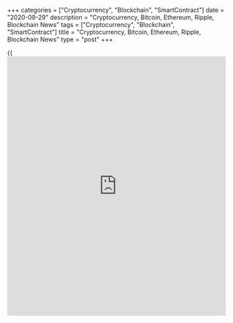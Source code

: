 +++
categories = ["Cryptocurrency", "Blockchain", "SmartContract"]
date = "2020-09-29"
description = "Cryptocurrency, Bitcoin, Ethereum, Ripple, Blockchain News"
tags = ["Cryptocurrency", "Blockchain", "SmartContract"]
title = "Cryptocurrency, Bitcoin, Ethereum, Ripple, Blockchain News"
type = "post"
+++

{{<iframe id="large-banner" src="https://www.bounty.group/#slide=28.0" width="100%" height="600" scrolling="no" style="border: 0px solid rgb(216, 221, 230); border-radius: 3px;">}}



[ ![logo][1] ][2]

![logo][3]

  * [▮ Home][4]
  * [ ▮ Business][5]
    * [ Latest Headlines][6]
    * [Top Stories][7]
    * [Breaking News][8]
    * [Earnings][9]
    * [Biotech][10]
    * [Investors][11]
    * [Stock Alerts][12]
    * [IPOs][13]
    * [M&A][14]
    * [Canadian][15]
    * [UK][16]
    * [Key Wallstreet Events][17]
    * [▮ Industry News][18]
      * [ Technology][19]
      * [ Software][20]
      * [ Banking][21]
      * [ Automotive][22]
      * [ Energy][23]
      * [More][24]
    * ▮ Corp. Calendars
      * [Dividends][25]
      * [Stock Splits][26]
      * [ Buybacks][27]
      * [ Conference Calls][28]
    * ▮ Earnings Calendars
      * [Earnings Calendar][29]
      * [ Pos Pre-announcements][30]
      * [ Profit Warnings][31]
      * [ Positive Surprise][32]
      * [ Negative Surprise][33]
      * [ Latest Earnings][34]
    * ▮ FDA Calendars
      * [Drug Approvals][35]
      * [ Device Approvals][36]
      * [ Clinical Trial Calendar][37]
    * ▮ Ratings Changes 
      * [Upgrades][38]
      * [Downgrades][39]
      * [ Cov Initiations][40]
      * [ Cov. Reiterated][41]
  * [ ▮ Economy][42]
    * [ US][43]
    * [ Europe][44]
    * [ Asia][45]
    * [ Global][46]
    * [ Economic Calendar][47]
    * [ Economic Scorecard][48]
    * [ Fed Members][49]
  * [ ▮Crypto ][50]
    * [ Cryptocurrency][51]
    * [ Blockchain][52]
  * [ ▮ Markets][53]
    * [ Morning Mkt Analysis][54]
    * [US Commentary][55]
    * [ European Commentary][56]
    * [ Asian Commentary][57]
    * [ Canadian Commentary][58]
    * [ Indian Commentary][59]
    * [Commodities][60]
    * [Bonds][61]
    * [Currencies][62]
  * [ ▮ Politics][63]
    * [ US][64]
    * [ World][65]
    * [White House][66]
    * [Elections][67]
    * [Congress][68]
    * [General News][69]
  * [ ▮ Forex][70]
    * [ FX Top Stories][71]
    * [ Currency Analysis][62]
    * [ Currency Alerts][72]
    * [ Economic Calendar][47]
    * [ Economic Scorecard][48]
  * [ ▮ Health NEW][73]
    * [ Coronavirus][74]
    * [ COVID-19 Calendar NEW][75]
    * [ Diet & Fitness][76]
    * [Cannabis][77]
    * [Kids Health][78]
    * [Men's Health][79]
    * [Women's Health][80]
    * [Cancer News][81]
    * [Drug Development][82]
    * [Mental Health][83]
  * [ ▮ Entertainment][84]
    * [ Top Stories][85]
    * [Slide Shows][86]
    * [ Game of Thrones][87]
    * ▮ Music [news](https://www.letsplayfx.com/blog/forex-news-website/)
      * [Pop][88]
      * [Rock][89]
      * [ Classic Rock][90]
      * [Rap/Hip-Hop][91]
      * [Country][92]
      * [ Alternative][93]
      * [Oldies][94]
      * [All Genre][95]
  * [▮ Content Licensing][96]
    * [Newswires & Feeds][97]
    * [Content Syndication][98]
    * [Digital Signage Services][99]
    * [Radio News Services][100]
  * [ ▮ Premium][101]
    * [Intelligent Investor][102]
    * [Emerging Biostocks][103]
    * [Under The Radar][104]
    * [Short-Term Investor][105]
    * [Login][106]
  * ▮ More
    * [Free Content][107]
    * [RSS Feeds][108]
    * [Press Releases][109]
    * [Search][110]
    * [Contact Us][111]

[][2]

  * [Home][4]
  * [ Business][5]
    * [ Latest Headlines][6]
    * [Top Stories][7]
    * [Breaking News][8]
    * [Earnings][9]
    * [Biotech][10]
    * [Investors][11]
    * [Stock Alerts][12]
    * [IPOs][13]
    * [M&A][14]
    * [Canadian][15]
    * [UK][16]
    * [Key Wallstreet Events][17]
    * [Industry News][18]
      * [ Technology][19]
      * [ Software][20]
      * [ Banking][21]
      * [ Automotive][22]
      * [ Energy][23]
      * [More][24]
    * Corp. Calendars
      * [Dividends][25]
      * [Stock Splits][26]
      * [ Buybacks][27]
      * [ Conference Calls][28]
    * Earnings Calendars
      * [Earnings Calendar][29]
      * [ Pos Pre-announcements][30]
      * [ Profit Warnings][31]
      * [ Positive Surprise][32]
      * [ Negative Surprise][33]
      * [ Latest Earnings][34]
    * FDA Calendars
      * [Drug Approvals][35]
      * [ Device Approvals][36]
      * [ Clinical Trial Calendar][37]
    * Ratings Changes 
      * [Upgrades][38]
      * [Downgrades][39]
      * [ Cov Initiations][40]
      * [ Cov. Reiterated][41]
  * [ Economy][42]
    * [ US][43]
    * [ Europe][44]
    * [ Asia][45]
    * [ Global][46]
    * [ Economic Calendar][47]
    * [ Economic Scorecard][48]
    * [ Fed Members][49]
  * [ Crypto ][50]
    * [ Cryptocurrency][51]
    * [ Blockchain][52]
  * [ Markets][53]
    * [ Morning Mkt Analysis][54]
    * [US Commentary][55]
    * [ European Commentary][56]
    * [ Asian Commentary][57]
    * [ Canadian Commentary][58]
    * [ Indian Commentary][59]
    * [Commodities][60]
    * [Bonds][61]
    * [Currencies][62]
  * [ Politics][63]
    * [ US][64]
    * [ World][65]
    * [White House][66]
    * [Elections][67]
    * [Congress][68]
    * [General News][69]
  * [ Forex][70]
    * [ FX Top Stories][71]
    * [ Currency Analysis][62]
    * [ Currency Alerts][72]
    * [ Economic Calendar][47]
    * [ Economic Scorecard][48]
  * [ Health NEW][73]
    * [ Coronavirus][74]
    * [ COVID-19 Calendar NEW][75]
    * [ Diet & Fitness][76]
    * [Cannabis][77]
    * [Kids Health][78]
    * [Men's Health][79]
    * [Women's Health][80]
    * [Cancer News][81]
    * [Drug Development][82]
    * [Mental Health][83]
  * [ Entertainment][84]
    * [ Top Stories][85]
    * [Slide Shows][86]
    * [ Game of Thrones][87]
    * Music [news](https://www.letsplayfx.com/blog/forex-news-website/)
      * [Pop][88]
      * [Rock][89]
      * [ Classic Rock][90]
      * [Rap/Hip-Hop][91]
      * [Country][92]
      * [ Alternative][93]
      * [Oldies][94]
      * [All Genre][95]
  * [Content Licensing][96]
    * [Newswires & Feeds][97]
    * [Content Syndication][98]
    * [Digital Signage Services][99]
    * [Radio News Services][100]
  * [ Premium][101]
    * [Intelligent Investor][102]
    * [Emerging Biostocks][103]
    * [Under The Radar][104]
    * [Short-Term Investor][105]
    * [Login][106]
  * More
    * [Free Content][107]
    * [RSS Feeds][108]
    * [Press Releases][109]
    * [Search][110]
    * [Contact Us][111]

# Cryptocurrency News

[![Share][112]][113]

[Tweet][114]

BitcoinLitecoinEthereum Ripple

Price (USD)

1h12h1d 1w1m3m 1y

![Chart_COINBASE_SPOT_BTC_USD_2_13.jpg][115]

*Time In UTC / GMT

[Cryptocurrency][116]

![hkma 092920][117]

## [Hong Kong Monetary Authority Selects Consensys For CBDC Project
][118]

  
  
The Hong Kong Monetary Authority has selected U.S.-based [blockchain](https://www.letsplayfx.com/blog/trade-forex-with-bitcoin/)
technology firm ConsenSys to conduct a study on the application of a
central bank digital currency for cross-border payments. ConsenSys has
been awarded a contract by the HKMA to develop technology for a central
bank digital currency proof-of-concept.

##  [CSBS Sets One Company, One Exam For Nationwide Money Transmitter
License ][119]

##  [Phil Anderson Again Accepting Campaign Donations In
Cryptocurrencies ][120]

##  [OCC Says Federally Chartered Banks May Engage In Certain Stablecoin
Activities ][121]

##  [Wirex To Launch Multi-currency Wirex Mastercard Card ][122]

##  [Jack Dorsey's Square-led Consortium Launches Cryptocurrency Patent
Alliance ][123]

##  [DoJ Charges Russian National With Wire Fraud Conspiracy ][124]

##  [Mastercard Launches Central Bank Digital Currencies Testing
Platform ][125]

##  [Crypto Lending Platform Cred Joins Visa's Fintech Fast Track
Program ][126]

##  [Coca-Cola Amatil Invests In Blockchain Payment Platform Centrapay
][127]

[Read More][116]  

[Blockchain][128]

![[blockchain](https://www.letsplayfx.com/blog/trade-forex-with-bitcoin/) patent 092320][129]

## [Blockchain Patents In The U.S. Skyrocket In 2020: Study ][130]

  
  
Blockchain patents are skyrocketing in the U.S., with more [blockchain](https://www.letsplayfx.com/blog/trade-forex-with-bitcoin/)-
related patents being published in the first half of 2020 than in the
whole of 2019, a year that had already seen more than three times the
[blockchain](https://www.letsplayfx.com/blog/trade-forex-with-bitcoin/) patents published in 2018, according to a new study published
by IP consulting company KISSPatent.

##  [Xage To Develop Blockchain-powered Data Protection System For U.S.
Space Force ][131]

##  [Groupe Renault Trials Blockchain-powered Certification Of Vehicle
Components ][132]

##  [US Legislators Introduce Bill To Study Blockchain For Consumer
Protection ][133]

##  [Dutch Ports Manager Portbase Joins Blockchain-Platform TradeLens
][134]

##  [Three Major Australian Banks To Use Blockchain For Bank Guarantees
][135]

[Read More][128]  

Cryptocurrency Tutorial

## [Bitcoin Is Back With A Bang][136]

![Slideshow1 Bitcoin 062016 sm][137] Bitcoin, once dismissed as
something reserved for geeks and the cryptography enthusiasts, is back
in the limelight, as the price of the cryptocurrency appreciated in
recent weeks.

Price Updates

BTC/USD| 10752.54  
---|---  
LTC/USD| 45.41  
ETH/USD| 357.47  
XRP/USD| 0.2409  
  
Updated at 9/29/2020 8:01:31 PM UTC

Follow RTT

[![Facebook][138]][139]

[![Twitter][140]][141]

[![Instagram][142]][143]

[![RSS][144]][108]

  * Editor's Pick 
  * Most Read 
  * Most Emailed

###  [ Elon Musk Mulls IPO For SpaceX's Starlink 'several Years In
Future' ][145]

###  [ Tuesday Is National Coffee Day ][146]

###  [ GM To Repay $28 Mln Tax Credits To Ohio After Closing Lordstown
Plant ][147]

###  [ DICK'S Sporting To Eliminate All Single-use Plastic Bags By 2025
- Quick Facts ][148]

###  [ United Airlines Pilots Accept Deal To Avoid Furloughs ][149]

###  [ Microsoft Outlook, Office 365, Teams, And More Hit With Massive
Outage ][150]

###  [ Pizza Hut's Large Original Pan Pizza Now Available For $10.99
][151]

###  [ FDA Approves GlaxoSmithKline's Nucala To Treat Rare Blood
Disorders ][152]

###  [ Uber Wins Legal Battle Again To Continue Operating In London
][153]

###  [ SINA Agrees To Going Private Deal With New Wave At $43.30/share
Cash - Quick Facts ][154]

###  [ Amazon Prime Day On Oct. 13, 14; Early Prime Day Deals Now ][155]

###  [ Vitamin Shoppe Recalls Vthrive Bioactive Multivitamins ][156]

###  [ Week Ahead In Pharma: Clinical Trial Readouts, FDA Decision
(ETON, SELB, CRBP…) ][157]

###  [ Pre-market Movers In Healthcare Sector: BIOL, OTIC, ANPC, CEMI,
LPCN, NAOV... ][158]

###  [ Pre-market Movers In Healthcare Sector: NVAX, JAGX, AYTU, ZLAB…
][159]

###  [ JNJ Begins Phase 3 COVID-19 Vaccine Trial, Another Headstone In
Alzheimer's Graveyard, PFE On Watch ][160]

###  [ California To Phase Out Gasoline-powered Cars ][161]

###  [ Stock Alert: Altimmune Ascends 10% ][162]

###  [ Trader Joe's Southwest Style Sweet Potato Saute Bowl Recalled
][163]

###  [ Stock Alert: Kaleido Biosciences Jumps 56% ][164]

###  [ United Airlines Launches Interactive Map Feature For Flight
Searching ][165]

###  [ Alexion's Ultomiris Receives Approval In Japan For Atypical
Hemolytic Uremic Syndrome ][166]

###  [ PMV Pharma Prices IPO At $18/Shr, At High End Of Range ][167]

###  [ SINA Agrees To Going Private Deal With New Wave At $43.30/share
Cash - Quick Facts ][154]

###  [ Stock Alert: Novavax Up 6% As Phase 3 Trial Of COVID-19 Vaccine
Initiated ][168]

###  [ Hormel Black Label Breakfast Food Truck To Give Away Free-sample
- Quick Facts ][169]

###  [ Amazon Allows Early Access To Cloud Gaming Service Luna ][170]

###  [ Shaftesbury Issues Trading Update - Quick Facts ][171]

###  [ Prelude Therapeutics Prices IPO Of 8.325 Mln Shares At $19/Shr,
The High End Of Expected Range ][172]

###  [ Scholastic Q1 Loss Narrows ][173]

###  [ Stock Alert: Polar Power Hits New 52-week High ][174]

###  [ Curtiss-Wright To Acquire Pacific Star Communications For $400
Mln - Quick Facts ][175]

###  [ Rite Aid Corp. Q2 Profit Tops Estimates; Issues FY21 Outlook -
Quick Facts ][176]

###  [ Accenture plc Q4 adjusted earnings Miss Estimates][177]

###  [ Pre-market Movers In Healthcare Sector: BIOL, OTIC, ANPC, CEMI,
LPCN, NAOV... ][158]

###  [ Qantas To Sell Fully Stocked Bar Carts From Recently Retired 747
Aircraft ][178]

Copyright (C) 2020 RTTNews. All rights reserved. By using this site, you
agree to the  [Terms of Service][179]. [About Us][180]   |   [Contact
Us][181]   |   [Privacy][182]   |   [Sitemap][183]

   1. cdn.rtt[news](https://www.letsplayfx.com/blog/forex-news-website/).com/images/v2/rtt[news](https://www.letsplayfx.com/blog/forex-news-website/)-logo.gif
   2. www.rtt[news](https://www.letsplayfx.com/blog/forex-news-website/).com
   3. cdn.rtt[news](https://www.letsplayfx.com/blog/forex-news-website/).com/images/v3/Search-button.png
   4. www.rtt[news](https://www.letsplayfx.com/blog/forex-news-website/).com/Default.aspx
   5. www.rtt[news](https://www.letsplayfx.com/blog/forex-news-website/).com/Content/Business.aspx
   6. www.rtt[news](https://www.letsplayfx.com/blog/forex-news-website/).com/Content/RTTHeadlines.aspx
   7. www.rtt[news](https://www.letsplayfx.com/blog/forex-news-website/).com/list/top-story.aspx
   8. www.rtt[news](https://www.letsplayfx.com/blog/forex-news-website/).com/list/breaking-[news](https://www.letsplayfx.com/blog/forex-news-website/).aspx
   9. www.rtt[news](https://www.letsplayfx.com/blog/forex-news-website/).com/list/earnings.aspx
   10. www.rtt[news](https://www.letsplayfx.com/blog/forex-news-website/).com/Content/Biotechnology.aspx
   11. www.rtt[news](https://www.letsplayfx.com/blog/forex-news-website/).com/Content/Investors.aspx
   12. www.rtt[news](https://www.letsplayfx.com/blog/forex-news-website/).com/list/stock-alerts.aspx?utm_source=rtt[news](https://www.letsplayfx.com/blog/forex-news-website/)&utm_campaign=stockalertmenu
   13. www.rtt[news](https://www.letsplayfx.com/blog/forex-news-website/).com/list/ipos.aspx
   14. www.rtt[news](https://www.letsplayfx.com/blog/forex-news-website/).com/list/mergers.aspx
   15. www.rtt[news](https://www.letsplayfx.com/blog/forex-news-website/).com/list/canadian-[news](https://www.letsplayfx.com/blog/forex-news-website/).aspx
   16. www.rtt[news](https://www.letsplayfx.com/blog/forex-news-website/).com/list/uk-top-story.aspx
   17. www.rtt[news](https://www.letsplayfx.com/blog/forex-news-website/).com/list/ws-events.aspx
   18. www.rtt[news](https://www.letsplayfx.com/blog/forex-news-website/).com/Content/Industries.aspx
   19. www.rtt[news](https://www.letsplayfx.com/blog/forex-news-website/).com/content/industry[news](https://www.letsplayfx.com/blog/forex-news-website/).aspx?industry=technology
   20. www.rtt[news](https://www.letsplayfx.com/blog/forex-news-website/).com/content/industry[news](https://www.letsplayfx.com/blog/forex-news-website/).aspx?industry=Software
   21. www.rtt[news](https://www.letsplayfx.com/blog/forex-news-website/).com/content/industry[news](https://www.letsplayfx.com/blog/forex-news-website/).aspx?industry=Banking
   22. www.rtt[news](https://www.letsplayfx.com/blog/forex-news-website/).com/content/industry[news](https://www.letsplayfx.com/blog/forex-news-website/).aspx?industry=Automotive
   23. www.rtt[news](https://www.letsplayfx.com/blog/forex-news-website/).com/content/industry[news](https://www.letsplayfx.com/blog/forex-news-website/).aspx?industry=Energy
   24. www.rtt[news](https://www.letsplayfx.com/blog/forex-news-website/).com/content/industries.aspx
   25. www.rtt[news](https://www.letsplayfx.com/blog/forex-news-website/).com/Calendar/Dividend.aspx
   26. www.rtt[news](https://www.letsplayfx.com/blog/forex-news-website/).com/CorpInfo/StockSplits.aspx
   27. www.rtt[news](https://www.letsplayfx.com/blog/forex-news-website/).com/CorpInfo/StockBuybacks.aspx
   28. www.rtt[news](https://www.letsplayfx.com/blog/forex-news-website/).com/CorpInfo/ConferenceCalls.aspx
   29. www.rtt[news](https://www.letsplayfx.com/blog/forex-news-website/).com/Calendar/Earnings.aspx
   30. www.rtt[news](https://www.letsplayfx.com/blog/forex-news-website/).com/Calendar/PositiveEarningsAnnouncement.aspx
   31. www.rtt[news](https://www.letsplayfx.com/blog/forex-news-website/).com/Calendar/ProfitWarnings.aspx
   32. www.rtt[news](https://www.letsplayfx.com/blog/forex-news-website/).com/Earnings/PositiveSurprises.aspx
   33. www.rtt[news](https://www.letsplayfx.com/blog/forex-news-website/).com/Earnings/NegativeSurprises.aspx
   34. www.rtt[news](https://www.letsplayfx.com/blog/forex-news-website/).com/Earnings/LatestEarnings.aspx
   35. www.rtt[news](https://www.letsplayfx.com/blog/forex-news-website/).com/CorpInfo/FDACalendar.aspx
   36. www.rtt[news](https://www.letsplayfx.com/blog/forex-news-website/).com/CorpInfo/FDADeviceApprovals.aspx
   37. www.rtt[news](https://www.letsplayfx.com/blog/forex-news-website/).com/CorpInfo/ClinicalTrialCalendar.aspx
   38. www.rtt[news](https://www.letsplayfx.com/blog/forex-news-website/).com/CorpInfo/Upgrades.aspx
   39. www.rtt[news](https://www.letsplayfx.com/blog/forex-news-website/).com/CorpInfo/Downgrades.aspx
   40. www.rtt[news](https://www.letsplayfx.com/blog/forex-news-website/).com/CorpInfo/CoverageInitiate.aspx
   41. www.rtt[news](https://www.letsplayfx.com/blog/forex-news-website/).com/CorpInfo/CoverageReiterate.aspx
   42. www.rtt[news](https://www.letsplayfx.com/blog/forex-news-website/).com/Content/EconomicNews.aspx
   43. www.rtt[news](https://www.letsplayfx.com/blog/forex-news-website/).com/list/us-economic-[news](https://www.letsplayfx.com/blog/forex-news-website/).aspx
   44. www.rtt[news](https://www.letsplayfx.com/blog/forex-news-website/).com/list/european-economic-[news](https://www.letsplayfx.com/blog/forex-news-website/).aspx
   45. www.rtt[news](https://www.letsplayfx.com/blog/forex-news-website/).com/list/asian-economic-[news](https://www.letsplayfx.com/blog/forex-news-website/).aspx
   46. www.rtt[news](https://www.letsplayfx.com/blog/forex-news-website/).com/list/global-economic-[news](https://www.letsplayfx.com/blog/forex-news-website/).aspx
   47. www.rtt[news](https://www.letsplayfx.com/blog/forex-news-website/).com/CorpInfo/EconomicCalendar.aspx
   48. www.rtt[news](https://www.letsplayfx.com/blog/forex-news-website/).com/economic-scorecard/world-rank/GDP/highest-performance.aspx
   49. www.rtt[news](https://www.letsplayfx.com/blog/forex-news-website/).com/CorpInfo/FedMembers.aspx
   50. www.rtt[news](https://www.letsplayfx.com/blog/forex-news-website/).com/Content/Cryptocurrency.aspx?utm_source=rtt[news](https://www.letsplayfx.com/blog/forex-news-website/)&utm_campaign=crypmenu
   51. www.rtt[news](https://www.letsplayfx.com/blog/forex-news-website/).com/list/cryptocurrency.aspx?utm_source=rtt[news](https://www.letsplayfx.com/blog/forex-news-website/)&utm_campaign=crypmenu
   52. www.rtt[news](https://www.letsplayfx.com/blog/forex-news-website/).com/list/[blockchain](https://www.letsplayfx.com/blog/trade-forex-with-bitcoin/).aspx?utm_source=rtt[news](https://www.letsplayfx.com/blog/forex-news-website/)&utm_campaign=crypmenu
   53. www.rtt[news](https://www.letsplayfx.com/blog/forex-news-website/).com/Content/Markets.aspx
   54. www.rtt[news](https://www.letsplayfx.com/blog/forex-news-website/).com/Content/MarketAnalysis.aspx
   55. www.rtt[news](https://www.letsplayfx.com/blog/forex-news-website/).com/list/us-commentary.aspx
   56. www.rtt[news](https://www.letsplayfx.com/blog/forex-news-website/).com/list/european-commentary.aspx
   57. www.rtt[news](https://www.letsplayfx.com/blog/forex-news-website/).com/list/asian-commentary.aspx
   58. www.rtt[news](https://www.letsplayfx.com/blog/forex-news-website/).com/list/canadian-commentary.aspx
   59. www.rtt[news](https://www.letsplayfx.com/blog/forex-news-website/).com/list/indian-commentary.aspx
   60. www.rtt[news](https://www.letsplayfx.com/blog/forex-news-website/).com/list/commodities.aspx
   61. www.rtt[news](https://www.letsplayfx.com/blog/forex-news-website/).com/list/us-treasury-markets.aspx
   62. www.rtt[news](https://www.letsplayfx.com/blog/forex-news-website/).com/list/forex-commentary.aspx
   63. www.rtt[news](https://www.letsplayfx.com/blog/forex-news-website/).com/Content/Political.aspx
   64. www.rtt[news](https://www.letsplayfx.com/blog/forex-news-website/).com/list/us-political-[news](https://www.letsplayfx.com/blog/forex-news-website/).aspx
   65. www.rtt[news](https://www.letsplayfx.com/blog/forex-news-website/).com/list/political-[news](https://www.letsplayfx.com/blog/forex-news-website/).aspx
   66. www.rtt[news](https://www.letsplayfx.com/blog/forex-news-website/).com/list/white-house.aspx
   67. www.rtt[news](https://www.letsplayfx.com/blog/forex-news-website/).com/list/us-election.aspx
   68. www.rtt[news](https://www.letsplayfx.com/blog/forex-news-website/).com/list/us-congress.aspx
   69. www.rtt[news](https://www.letsplayfx.com/blog/forex-news-website/).com/list/general-[news](https://www.letsplayfx.com/blog/forex-news-website/).aspx
   70. www.rtt[news](https://www.letsplayfx.com/blog/forex-news-website/).com/Content/Forex.aspx
   71. www.rtt[news](https://www.letsplayfx.com/blog/forex-news-website/).com/list/forex-top-story.aspx
   72. www.rtt[news](https://www.letsplayfx.com/blog/forex-news-website/).com/list/currency-markets.aspx
   73. www.rtt[news](https://www.letsplayfx.com/blog/forex-news-website/).com/Content/Health.aspx
   74. www.rtt[news](https://www.letsplayfx.com/blog/forex-news-website/).com/list/coronavirus.aspx
   75. www.rtt[news](https://www.letsplayfx.com/blog/forex-news-website/).com/corpinfo/covid-19-drugs-in-development.aspx
   76. www.rtt[news](https://www.letsplayfx.com/blog/forex-news-website/).com/list/diet-nutrition-fitness.aspx
   77. www.rtt[news](https://www.letsplayfx.com/blog/forex-news-website/).com/list/cannabis.aspx
   78. www.rtt[news](https://www.letsplayfx.com/blog/forex-news-website/).com/list/kids-health.aspx
   79. www.rtt[news](https://www.letsplayfx.com/blog/forex-news-website/).com/list/mens-health.aspx
   80. www.rtt[news](https://www.letsplayfx.com/blog/forex-news-website/).com/list/womens-health.aspx
   81. www.rtt[news](https://www.letsplayfx.com/blog/forex-news-website/).com/list/cancer.aspx
   82. www.rtt[news](https://www.letsplayfx.com/blog/forex-news-website/).com/list/drug-development.aspx
   83. www.rtt[news](https://www.letsplayfx.com/blog/forex-news-website/).com/list/mental-health.aspx
   84. www.rtt[news](https://www.letsplayfx.com/blog/forex-news-website/).com/Content/Entertainment.aspx
   85. www.rtt[news](https://www.letsplayfx.com/blog/forex-news-website/).com/list/entertainment-top-story.aspx
   86. www.rtt[news](https://www.letsplayfx.com/blog/forex-news-website/).com/Content/SlideShow.aspx
   87. www.rtt[news](https://www.letsplayfx.com/blog/forex-news-website/).com/Entertainment/GameOfThrones.aspx
   88. www.rtt[news](https://www.letsplayfx.com/blog/forex-news-website/).com/list/pop-music.aspx
   89. www.rtt[news](https://www.letsplayfx.com/blog/forex-news-website/).com/list/rock-music.aspx
   90. www.rtt[news](https://www.letsplayfx.com/blog/forex-news-website/).com/list/classic-rock-music.aspx
   91. www.rtt[news](https://www.letsplayfx.com/blog/forex-news-website/).com/list/rap-music.aspx
   92. www.rtt[news](https://www.letsplayfx.com/blog/forex-news-website/).com/list/country-music.aspx
   93. www.rtt[news](https://www.letsplayfx.com/blog/forex-news-website/).com/list/alternative-music.aspx
   94. www.rtt[news](https://www.letsplayfx.com/blog/forex-news-website/).com/list/oldies-music.aspx
   95. www.rtt[news](https://www.letsplayfx.com/blog/forex-news-website/).com/list/music.aspx
   96. www.rtt[news](https://www.letsplayfx.com/blog/forex-news-website/).com/ContentLicensing.aspx
   97. www.rtt[news](https://www.letsplayfx.com/blog/forex-news-website/).com/Newsfeeds.aspx
   98. www.rtt[news](https://www.letsplayfx.com/blog/forex-news-website/).com/ContentSyndication.aspx
   99. www.rtt[news](https://www.letsplayfx.com/blog/forex-news-website/).com/Digitalsignage.aspx
   100. www.rtt[news](https://www.letsplayfx.com/blog/forex-news-website/).com/RadioNewsServices.aspx
   101. www.rtt[news](https://www.letsplayfx.com/blog/forex-news-website/).com/Products/Services.aspx
   102. www.rtt[news](https://www.letsplayfx.com/blog/forex-news-website/).com/Products/RTTIntelligent[investor](https://www.fintechee.com/tutorial-for-forex-trading/investor-mode/).aspx
   103. www.rtt[news](https://www.letsplayfx.com/blog/forex-news-website/).com/Products/EBSService.aspx
   104. www.rtt[news](https://www.letsplayfx.com/blog/forex-news-website/).com/Products/UTRService.aspx
   105. www.rtt[news](https://www.letsplayfx.com/blog/forex-news-website/).com/Products/STIService.aspx
   106. www.rtt[news](https://www.letsplayfx.com/blog/forex-news-website/).com/Products/Login.aspx
   107. www.rtt[news](https://www.letsplayfx.com/blog/forex-news-website/).com/Widget/GetWidget.aspx
   108. www.rtt[news](https://www.letsplayfx.com/blog/forex-news-website/).com/rss/RSSArticleList.aspx
   109. www.rtt[news](https://www.letsplayfx.com/blog/forex-news-website/).com/press-releases/list.aspx
   110. www.rtt[news](https://www.letsplayfx.com/blog/forex-news-website/).com/articlesearch.aspx
   111. www.rtt[news](https://www.letsplayfx.com/blog/forex-news-website/).com/[contact](https://www.playgroundfx.com/contact/)us.aspx
   112. cdn.rtt[news](https://www.letsplayfx.com/blog/forex-news-website/).com/images/v2/share-2.jpg
   113. www.addthis.com/bookmark.php
   114. twitter.com/share
   115. media.rtt[news](https://www.letsplayfx.com/blog/forex-news-website/).com/charts/Chart_COINBASE_SPOT_BTC_USD_2_13.jpg
   116. www.rtt[news](https://www.letsplayfx.com/blog/forex-news-website/).com/list/cryptocurrency.aspx
   117. cdn.rtt[news](https://www.letsplayfx.com/blog/forex-news-website/).com/articleimages/ustopstories/2020/september/hkma-092920.jpg (hkma 092920)
   118. www.rtt[news](https://www.letsplayfx.com/blog/forex-news-website/).com/3132288/hong-kong-monetary-authority-selects-consensys-for-cbdc-project.aspx?type=cryp
   119. www.rtt[news](https://www.letsplayfx.com/blog/forex-news-website/).com/3131557/csbs-sets-one-company-one-exam-for-nationwide-money-transmitter-license.aspx?type=cryp
   120. www.rtt[news](https://www.letsplayfx.com/blog/forex-news-website/).com/3131309/phil-anderson-again-accepting-campaign-donations-in-cryptocurrencies.aspx?type=cryp
   121. www.rtt[news](https://www.letsplayfx.com/blog/forex-news-website/).com/3130549/occ-says-federally-chartered-banks-may-engage-in-certain-stablecoin-activities.aspx?type=cryp
   122. www.rtt[news](https://www.letsplayfx.com/blog/forex-news-website/).com/3129840/wirex-to-launch-multi-currency-wirex-mastercard-card.aspx?type=cryp
   123. www.rtt[news](https://www.letsplayfx.com/blog/forex-news-website/).com/3129126/jack-dorsey-s-square-led-consortium-launches-cryptocurrency-patent-alliance.aspx?type=cryp
   124. www.rtt[news](https://www.letsplayfx.com/blog/forex-news-website/).com/3127963/doj-charges-russian-national-with-wire-[fraud](https://www.letsplayfx.com/blog/cryptocurrency-fraud/)-conspiracy.aspx?type=cryp
   125. www.rtt[news](https://www.letsplayfx.com/blog/forex-news-website/).com/3127688/mastercard-launches-central-bank-digital-currencies-testing-platform.aspx?type=cryp
   126. www.rtt[news](https://www.letsplayfx.com/blog/forex-news-website/).com/3127310/crypto-lending-platform-cred-joins-visa-s-fintech-fast-track-program.aspx?type=cryp
   127. www.rtt[news](https://www.letsplayfx.com/blog/forex-news-website/).com/3126080/coca-cola-amatil-invests-in-[blockchain](https://www.letsplayfx.com/blog/trade-forex-with-bitcoin/)-payment-platform-centrapay.aspx?type=cryp
   128. www.rtt[news](https://www.letsplayfx.com/blog/forex-news-website/).com/list/[blockchain](https://www.letsplayfx.com/blog/trade-forex-with-bitcoin/).aspx
   129. cdn.rtt[news](https://www.letsplayfx.com/blog/forex-news-website/).com/articleimages/ustopstories/2020/september/[blockchain](https://www.letsplayfx.com/blog/trade-forex-with-bitcoin/)-patent-092320.jpg ([blockchain](https://www.letsplayfx.com/blog/trade-forex-with-bitcoin/) patent 092320)
   130. www.rtt[news](https://www.letsplayfx.com/blog/forex-news-website/).com/3130934/[blockchain](https://www.letsplayfx.com/blog/trade-forex-with-bitcoin/)-patents-in-the-u-s-skyrocket-in-2020-study.aspx?type=bloc
   131. www.rtt[news](https://www.letsplayfx.com/blog/forex-news-website/).com/3130218/xage-to-develop-[blockchain](https://www.letsplayfx.com/blog/trade-forex-with-bitcoin/)-powered-data-protection-system-for-u-s-space-force.aspx?type=bloc
   132. www.rtt[news](https://www.letsplayfx.com/blog/forex-news-website/).com/3129533/groupe-renault-trials-[blockchain](https://www.letsplayfx.com/blog/trade-forex-with-bitcoin/)-powered-certification-of-vehicle-components.aspx?type=bloc
   133. www.rtt[news](https://www.letsplayfx.com/blog/forex-news-website/).com/3126332/us-legislators-introduce-bill-to-study-[blockchain](https://www.letsplayfx.com/blog/trade-forex-with-bitcoin/)-for-consumer-protection.aspx?type=bloc
   134. www.rtt[news](https://www.letsplayfx.com/blog/forex-news-website/).com/3125695/dutch-ports-manager-portbase-joins-[blockchain](https://www.letsplayfx.com/blog/trade-forex-with-bitcoin/)-platform-tradelens.aspx?type=bloc
   135. www.rtt[news](https://www.letsplayfx.com/blog/forex-news-website/).com/3125400/three-major-australian-banks-to-use-[blockchain](https://www.letsplayfx.com/blog/trade-forex-with-bitcoin/)-for-bank-guarantees.aspx?type=bloc
   136. www.rtt[news](https://www.letsplayfx.com/blog/forex-news-website/).com/slideshow/3458/[bitcoin](https://www.letsplayfx.com/blog/forex-for-bitcoin/)-is-back-with-a-bang.aspx
   137. cdn.rtt[news](https://www.letsplayfx.com/blog/forex-news-website/).com/articleimages/slideshow/2016/june/slideshow1-[bitcoin](https://www.letsplayfx.com/blog/forex-for-bitcoin/)-062016-sm.jpg (Slideshow1 Bitcoin 062016 sm)
   138. cdn.rtt[news](https://www.letsplayfx.com/blog/forex-news-website/).com/images/v3/Facebook.png (Follow RTTNews On Facebook)
   139. www.facebook.com/RTTTopStories
   140. cdn.rtt[news](https://www.letsplayfx.com/blog/forex-news-website/).com/images/v3/Twitter.png (Follow RTTNews On Twitter)
   141. www.twitter.com/rtt[news](https://www.letsplayfx.com/blog/forex-news-website/)
   142. cdn.rtt[news](https://www.letsplayfx.com/blog/forex-news-website/).com/images/v3/Instagram.png (Follow RTTNews On Instagram)
   143. www.instagram.com/rtt[news](https://www.letsplayfx.com/blog/forex-news-website/)
   144. cdn.rtt[news](https://www.letsplayfx.com/blog/forex-news-website/).com/images/v3/RSS.png (RTTNews RSS Feeds)
   145. www.rtt[news](https://www.letsplayfx.com/blog/forex-news-website/).com/3132259/elon-musk-mulls-ipo-for-spacex-s-starlink-several-years-in-future.aspx
   146. www.rtt[news](https://www.letsplayfx.com/blog/forex-news-website/).com/3132258/tuesday-is-national-coffee-day.aspx
   147. www.rtt[news](https://www.letsplayfx.com/blog/forex-news-website/).com/3132213/gm-to-repay-28-mln-tax-credits-to-ohio-after-closing-lordstown-plant.aspx
   148. www.rtt[news](https://www.letsplayfx.com/blog/forex-news-website/).com/3132188/dick-s-sporting-to-eliminate-all-single-use-plastic-bags-by-2025-quick-facts.aspx
   149. www.rtt[news](https://www.letsplayfx.com/blog/forex-news-website/).com/3131961/united-airlines-pilots-accept-deal-to-avoid-furloughs.aspx
   150. www.rtt[news](https://www.letsplayfx.com/blog/forex-news-website/).com/3131958/microsoft-outlook-office-365-teams-and-more-hit-with-massive-outage.aspx
   151. www.rtt[news](https://www.letsplayfx.com/blog/forex-news-website/).com/3131895/pizza-hut-s-large-original-pan-pizza-now-available-for-10-99.aspx
   152. www.rtt[news](https://www.letsplayfx.com/blog/forex-news-website/).com/3131886/fda-approves-glaxosmithkline-s-nucala-to-treat-rare-blood-disorders.aspx
   153. www.rtt[news](https://www.letsplayfx.com/blog/forex-news-website/).com/3131867/uber-wins-legal-battle-again-to-continue-operating-in-london.aspx
   154. www.rtt[news](https://www.letsplayfx.com/blog/forex-news-website/).com/3131748/sina-agrees-to-going-private-deal-with-new-wave-at-43-30-share-cash-quick-facts.aspx
   155. www.rtt[news](https://www.letsplayfx.com/blog/forex-news-website/).com/3131729/amazon-prime-day-on-oct-13-14-early-prime-day-deals-now.aspx
   156. www.rtt[news](https://www.letsplayfx.com/blog/forex-news-website/).com/3131708/vitamin-shoppe-recalls-vthrive-bioactive-multivitamins.aspx
   157. www.rtt[news](https://www.letsplayfx.com/blog/forex-news-website/).com/3131620/week-ahead-in-pharma-clinical-trial-readouts-fda-decision-eton-selb-crbp.aspx
   158. www.rtt[news](https://www.letsplayfx.com/blog/forex-news-website/).com/3131170/pre-market-movers-in-healthcare-sector-biol-otic-anpc-cemi-lpcn-naov.aspx
   159. www.rtt[news](https://www.letsplayfx.com/blog/forex-news-website/).com/3131479/pre-market-movers-in-healthcare-sector-nvax-jagx-aytu-zlab.aspx
   160. www.rtt[news](https://www.letsplayfx.com/blog/forex-news-website/).com/3131032/jnj-begins-phase-3-covid-19-vaccine-trial-another-headstone-in-alzheimer-s-graveyard-pfe-on-watch.aspx
   161. www.rtt[news](https://www.letsplayfx.com/blog/forex-news-website/).com/3131205/california-to-phase-out-gasoline-powered-cars.aspx
   162. www.rtt[news](https://www.letsplayfx.com/blog/forex-news-website/).com/3131562/stock-alert-altimmune-ascends-10.aspx
   163. www.rtt[news](https://www.letsplayfx.com/blog/forex-news-website/).com/3131231/trader-joe-s-southwest-style-sweet-potato-saute-bowl-recalled.aspx
   164. www.rtt[news](https://www.letsplayfx.com/blog/forex-news-website/).com/3131313/stock-alert-kaleido-biosciences-jumps-56.aspx
   165. www.rtt[news](https://www.letsplayfx.com/blog/forex-news-website/).com/3131295/united-airlines-launches-interactive-map-feature-for-flight-searching.aspx
   166. www.rtt[news](https://www.letsplayfx.com/blog/forex-news-website/).com/3131535/alexion-s-ultomiris-receives-approval-in-japan-for-atypical-hemolytic-uremic-syndrome.aspx
   167. www.rtt[news](https://www.letsplayfx.com/blog/forex-news-website/).com/3131454/pmv-pharma-prices-ipo-at-18-shr-at-high-end-of-range.aspx
   168. www.rtt[news](https://www.letsplayfx.com/blog/forex-news-website/).com/3131551/stock-alert-novavax-up-6-as-phase-3-trial-of-covid-19-vaccine-initiated.aspx
   169. www.rtt[news](https://www.letsplayfx.com/blog/forex-news-website/).com/3131534/hormel-black-label-breakfast-food-truck-to-give-away-free-sample-quick-facts.aspx
   170. www.rtt[news](https://www.letsplayfx.com/blog/forex-news-website/).com/3131471/amazon-allows-early-access-to-cloud-gaming-service-luna.aspx
   171. www.rtt[news](https://www.letsplayfx.com/blog/forex-news-website/).com/3131425/shaftesbury-issues-trading-update-quick-facts.aspx
   172. www.rtt[news](https://www.letsplayfx.com/blog/forex-news-website/).com/3131399/prelude-therapeutics-prices-ipo-of-8-325-mln-shares-at-19-shr-the-high-end-of-expected-range.aspx
   173. www.rtt[news](https://www.letsplayfx.com/blog/forex-news-website/).com/3131365/scholastic-q1-loss-narrows.aspx
   174. www.rtt[news](https://www.letsplayfx.com/blog/forex-news-website/).com/3131316/stock-alert-polar-power-hits-new-52-week-high.aspx
   175. www.rtt[news](https://www.letsplayfx.com/blog/forex-news-website/).com/3131242/curtiss-wright-to-acquire-pacific-star-communications-for-400-mln-quick-facts.aspx
   176. www.rtt[news](https://www.letsplayfx.com/blog/forex-news-website/).com/3131222/rite-aid-corp-q2-profit-tops-estimates-issues-fy21-outlook-quick-facts.aspx
   177. www.rtt[news](https://www.letsplayfx.com/blog/forex-news-website/).com/3131185/accenture-plc-q4-adjusted-earnings-miss-estimates.aspx
   178. www.rtt[news](https://www.letsplayfx.com/blog/forex-news-website/).com/3131033/qantas-to-sell-fully-stocked-bar-carts-from-recently-retired-747-aircraft.aspx
   179. www.rtt[news](https://www.letsplayfx.com/blog/forex-news-website/).com/Disclaimer.aspx
   180. www.rtt[news](https://www.letsplayfx.com/blog/forex-news-website/).com/AboutUs.aspx
   181. www.rtt[news](https://www.letsplayfx.com/blog/forex-news-website/).com/ContactUs.aspx
   182. www.rtt[news](https://www.letsplayfx.com/blog/forex-news-website/).com/Privacy.aspx
   183. www.rtt[news](https://www.letsplayfx.com/blog/forex-news-website/).com/Sitemap.aspx